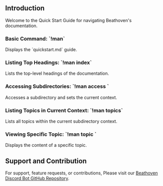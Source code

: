 ## Introduction
Welcome to the Quick Start Guide for navigating Beathoven's documentation.

### Basic Command: \`!man\`
Displays the \`quickstart.md\` guide.

### Listing Top Headings: \`!man index\`
Lists the top-level headings of the documentation.

### Accessing Subdirectories: \`!man access <number>\`
Accesses a subdirectory and sets the current context.

### Listing Topics in Current Context: \`!man topics\`
Lists all topics within the current subdirectory context.

### Viewing Specific Topic: \`!man topic <number>\`
Displays the content of a specific topic.


## Support and Contribution
For support, feature requests, or contributions, 
Please visit our [Beathoven Discord Bot GitHub Repository](https://github.com/peterkelly70/beathoven).

